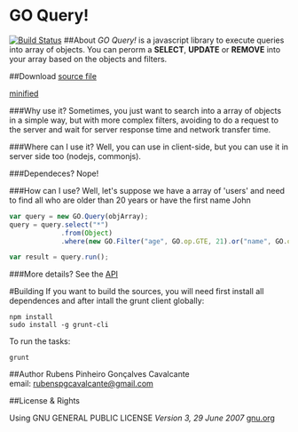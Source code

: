 GO Query!
===========
[![Build Status](https://travis-ci.org/rubenspgcavalcante/GO-Query.png?branch=master)](https://travis-ci.org/rubenspgcavalcante/GO-Query)
##About
*GO Query!* is a javascript library to execute queries into array of objects. You can perorm a **SELECT**, **UPDATE** or
**REMOVE** into your array based on the objects and filters.

##Download
[source file](https://github.com/rubenspgcavalcante/GO-Query/raw/master/build/go-query.0.1.0.js)
  
[minified](https://github.com/rubenspgcavalcante/GO-Query/raw/master/build/go-query.0.1.0.min.js)

###Why use it?
Sometimes, you just want to search into a array of objects in a simple way, but with more complex filters,
avoiding to do a request to the server and wait for server response time and network transfer time.


###Where can I use it?
Well, you can use in client-side, but you can use it in server side too (nodejs, commonjs).

###Dependeces?
Nope!

###How can I use?
Well, let's suppose we have a array of 'users' and need to find
all who are older than 20 years or have the first name John

````javascript
var query = new GO.Query(objArray);
query = query.select("*")
             .from(Object)
             .where(new GO.Filter("age", GO.op.GTE, 21).or("name", GO.op.LIKE, /^John/));

var result = query.run();
````

###More details?
See the [API](https://github.com/rubenspgcavalcante/GO-Query/wiki/GO-Query!-API)

#Building
If you want to build the sources, you will need first install all dependences and after intall the grunt client
globally:
```shellscript
npm install
sudo install -g grunt-cli
```

To run the tasks:
```shellscript
grunt
```

##Author
Rubens Pinheiro Gonçalves Cavalcante  
email: [rubenspgcavalcante@gmail.com](mailto:rubenspgcavalcante@gmail.com)

##License & Rights

Using GNU GENERAL PUBLIC LICENSE *Version 3, 29 June 2007*
[gnu.org](http://www.gnu.org/copyleft/gpl.html)  
